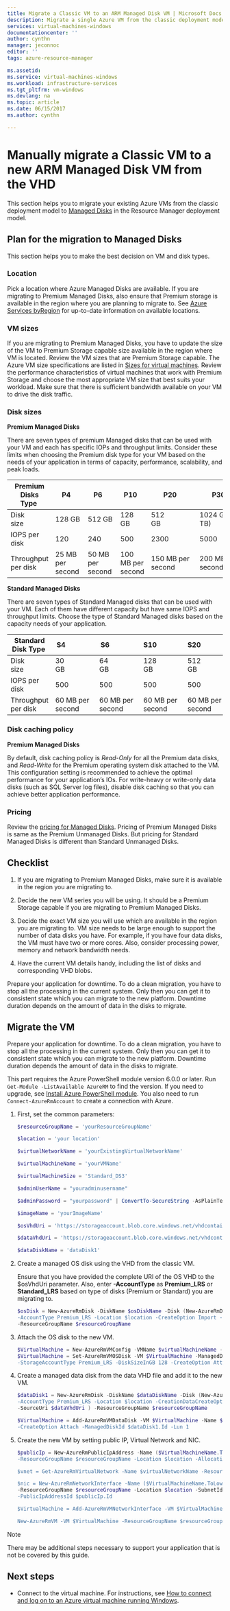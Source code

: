 ```yaml
---
title: Migrate a Classic VM to an ARM Managed Disk VM | Microsoft Docs
description: Migrate a single Azure VM from the classic deployment model to Managed Disks in the Resource Manager deployment model.
services: virtual-machines-windows
documentationcenter: ''
author: cynthn
manager: jeconnoc
editor: ''
tags: azure-resource-manager

ms.assetid: 
ms.service: virtual-machines-windows
ms.workload: infrastructure-services
ms.tgt_pltfrm: vm-windows
ms.devlang: na
ms.topic: article
ms.date: 06/15/2017
ms.author: cynthn

---
```


# Manually migrate a Classic VM to a new ARM Managed Disk VM from the VHD 


This section helps you to migrate your existing Azure VMs from the classic deployment model to [Managed Disks](managed-disks-overview.md) in the Resource Manager deployment model.


## Plan for the migration to Managed Disks

This section helps you to make the best decision on VM and disk types.


### Location

Pick a location where Azure Managed Disks are available. If you are migrating to Premium Managed Disks, also ensure that Premium storage is available in the region where you are planning to migrate to. See [Azure Services byRegion](https://azure.microsoft.com/regions/#services) for up-to-date information on available locations.

### VM sizes

If you are migrating to Premium Managed Disks, you have to update the size of the VM to Premium Storage capable size available in the region where VM is located. Review the VM sizes that are Premium Storage capable. The Azure VM size specifications are listed in [Sizes for virtual machines](sizes.md).
Review the performance characteristics of virtual machines that work with Premium Storage and choose the most appropriate VM size that best suits your workload. Make sure that there is sufficient bandwidth available on your VM to drive the disk traffic.

### Disk sizes

**Premium Managed Disks**

There are seven types of premium Managed disks that can be used with your VM and each has specific IOPs and throughput limits. Consider these limits when choosing the Premium disk type for your VM based on the needs of your application in terms of capacity, performance, scalability, and peak loads.

| Premium Disks Type  | P4    | P6    | P10   | P20   | P30   | P40   | P50   | 
|---------------------|-------|-------|-------|-------|-------|-------|-------|
| Disk size           | 128 GB| 512 GB| 128 GB| 512 GB            | 1024 GB (1 TB)    | 2048 GB (2 TB)    | 4095 GB (4 TB)    | 
| IOPS per disk       | 120   | 240   | 500   | 2300              | 5000              | 7500              | 7500              | 
| Throughput per disk | 25 MB per second  | 50 MB per second  | 100 MB per second | 150 MB per second | 200 MB per second | 250 MB per second | 250 MB per second | 

**Standard Managed Disks**

There are seven types of Standard Managed disks that can be used with your VM. Each of them have different capacity but have same IOPS and throughput limits. Choose the type of Standard Managed disks based on the capacity needs of your application.

| Standard Disk Type  | S4               | S6               | S10              | S20              | S30              | S40              | S50              | 
|---------------------|---------------------|---------------------|------------------|------------------|------------------|------------------|------------------| 
| Disk size           | 30 GB            | 64 GB            | 128 GB           | 512 GB           | 1024 GB (1 TB)   | 2048 GB (2TB)    | 4095 GB (4 TB)   | 
| IOPS per disk       | 500              | 500              | 500              | 500              | 500              | 500             | 500              | 
| Throughput per disk | 60 MB per second | 60 MB per second | 60 MB per second | 60 MB per second | 60 MB per second | 60 MB per second | 60 MB per second | 


### Disk caching policy 

**Premium Managed Disks**

By default, disk caching policy is *Read-Only* for all the Premium data disks, and *Read-Write* for the Premium operating system disk attached to the VM. This configuration setting is recommended to achieve the optimal performance for your application’s IOs. For write-heavy or write-only data disks (such as SQL Server log files), disable disk caching so that you can achieve better application performance.

### Pricing

Review the [pricing for Managed Disks](https://azure.microsoft.com/pricing/details/managed-disks/). Pricing of Premium Managed Disks is same as the Premium Unmanaged Disks. But pricing for Standard Managed Disks is different than Standard Unmanaged Disks.


## Checklist

1.  If you are migrating to Premium Managed Disks, make sure it is available in the region you are migrating to.

2.  Decide the new VM series you will be using. It should be a Premium Storage capable if you are migrating to Premium Managed Disks.

3.  Decide the exact VM size you will use which are available in the region you are migrating to. VM size needs to be large enough to support the number of data disks you have. For example, if you have four data disks, the VM must have two or more cores. Also, consider processing power, memory and network bandwidth needs.

4.  Have the current VM details handy, including the list of disks and corresponding VHD blobs.

Prepare your application for downtime. To do a clean migration, you have to stop all the processing in the current system. Only then you can get it to consistent state which you can migrate to the new platform. Downtime duration depends on the amount of data in the disks to migrate.


## Migrate the VM

Prepare your application for downtime. To do a clean migration, you have to stop all the processing in the current system. Only then you can get it to consistent state which you can migrate to the new platform. Downtime duration depends the amount of data in the disks to migrate.

This part requires the Azure PowerShell module version 6.0.0 or later. Run ` Get-Module -ListAvailable AzureRM` to find the version. If you need to upgrade, see [Install Azure PowerShell module](/powershell/azure/install-azurerm-ps). You also need to run `Connect-AzureRmAccount` to create a connection with Azure.


1.  First, set the common parameters:

    ```powershell
	$resourceGroupName = 'yourResourceGroupName'
	
	$location = 'your location' 
	
	$virtualNetworkName = 'yourExistingVirtualNetworkName'
	
	$virtualMachineName = 'yourVMName'
	
	$virtualMachineSize = 'Standard_DS3'
	
	$adminUserName = "youradminusername"
	
	$adminPassword = "yourpassword" | ConvertTo-SecureString -AsPlainText -Force
	
	$imageName = 'yourImageName'
	
	$osVhdUri = 'https://storageaccount.blob.core.windows.net/vhdcontainer/osdisk.vhd'
	
	$dataVhdUri = 'https://storageaccount.blob.core.windows.net/vhdcontainer/datadisk1.vhd'
	
	$dataDiskName = 'dataDisk1'
	```

2.  Create a managed OS disk using the VHD from the classic VM.

    Ensure that you have provided the complete URI of the OS VHD to the $osVhdUri parameter. Also, enter **-AccountType** as **Premium_LRS** or **Standard_LRS** based on type of disks (Premium or Standard) you are migrating to.

    ```powershell
	$osDisk = New-AzureRmDisk -DiskName $osDiskName -Disk (New-AzureRmDiskConfig '
	-AccountType Premium_LRS -Location $location -CreateOption Import -SourceUri $osVhdUri) '
	-ResourceGroupName $resourceGroupName
	```

3.  Attach the OS disk to the new VM.

    ```powershell
	$VirtualMachine = New-AzureRmVMConfig -VMName $virtualMachineName -VMSize $virtualMachineSize
	$VirtualMachine = Set-AzureRmVMOSDisk -VM $VirtualMachine -ManagedDiskId $osDisk.Id '
	-StorageAccountType Premium_LRS -DiskSizeInGB 128 -CreateOption Attach -Windows
	```

4.  Create a managed data disk from the data VHD file and add it to the new VM.

    ```powershell
	$dataDisk1 = New-AzureRmDisk -DiskName $dataDiskName -Disk (New-AzureRmDiskConfig '
	-AccountType Premium_LRS -Location $location -CreationDataCreateOption Import '
	-SourceUri $dataVhdUri ) -ResourceGroupName $resourceGroupName
	
	$VirtualMachine = Add-AzureRmVMDataDisk -VM $VirtualMachine -Name $dataDiskName '
	-CreateOption Attach -ManagedDiskId $dataDisk1.Id -Lun 1
	```

5.  Create the new VM by setting public IP, Virtual Network and NIC.

    ```powershell
	$publicIp = New-AzureRmPublicIpAddress -Name ($VirtualMachineName.ToLower()+'_ip') '
	-ResourceGroupName $resourceGroupName -Location $location -AllocationMethod Dynamic
	
	$vnet = Get-AzureRmVirtualNetwork -Name $virtualNetworkName -ResourceGroupName $resourceGroupName
	
	$nic = New-AzureRmNetworkInterface -Name ($VirtualMachineName.ToLower()+'_nic') '
	-ResourceGroupName $resourceGroupName -Location $location -SubnetId $vnet.Subnets[0].Id '
	-PublicIpAddressId $publicIp.Id
	
	$VirtualMachine = Add-AzureRmVMNetworkInterface -VM $VirtualMachine -Id $nic.Id
	
	New-AzureRmVM -VM $VirtualMachine -ResourceGroupName $resourceGroupName -Location $location
	```

> [!NOTE]
>There may be additional steps necessary to support your application that is not be covered by this guide.
>
>

## Next steps

- Connect to the virtual machine. For instructions, see [How to connect and log on to an Azure virtual machine running Windows](connect-logon.md?toc=%2fazure%2fvirtual-machines%2fwindows%2ftoc.json).

